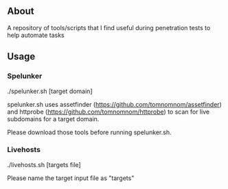 ## About

A repository of tools/scripts that I find useful during penetration tests to help automate tasks

## Usage

### Spelunker
./spelunker.sh [target domain]

spelunker.sh uses assetfinder (https://github.com/tomnomnom/assetfinder) and httprobe (https://github.com/tomnomnom/httprobe) to scan for live subdomains for a target domain.

Please download those tools before running spelunker.sh.

### Livehosts

./livehosts.sh [targets file]

Please name the target input file as "targets"
